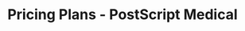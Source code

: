 ---
title: 'Pricing Plans - PostScript Medical'
layout: 'layouts/pricing.njk'
heading: 'Plans designed to suit your needs'
subHeading: 'You can sign up as an individual, team or hospital.'
---